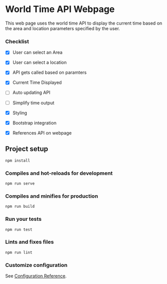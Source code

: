 # World Time API Webpage

This web page uses the world time API to display the current time based on the area and location parameters specified by the user.

### Checklist
- [x] User can select an Area
- [x] User can select a location
- [x] API gets called based on paramters
- [x] Current Time Displayed
- [ ] Auto updating API
- [ ] Simplify time output
- [x] Styling
- [x] Bootstrap integration
- [x] References API on webpage


## Project setup
```
npm install
```

### Compiles and hot-reloads for development
```
npm run serve
```

### Compiles and minifies for production
```
npm run build
```

### Run your tests
```
npm run test
```

### Lints and fixes files
```
npm run lint
```

### Customize configuration
See [Configuration Reference](https://cli.vuejs.org/config/).
